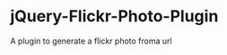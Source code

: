 jQuery-Flickr-Photo-Plugin
==========================

A plugin to generate a flickr photo froma  url